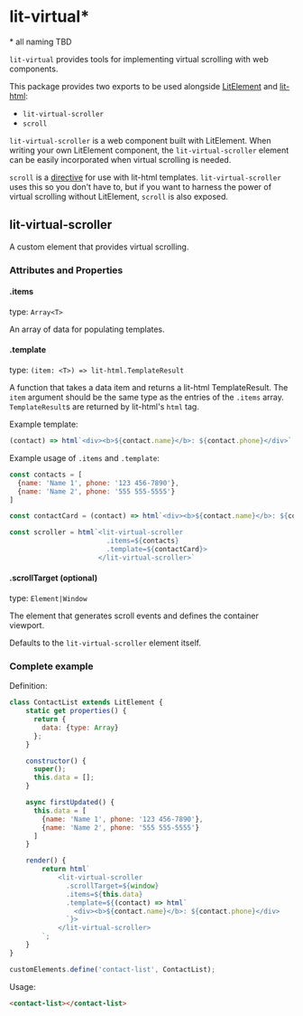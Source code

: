 # lit-virtual\*

\* all naming TBD

`lit-virtual` provides tools for implementing virtual scrolling with web components.

This package provides two exports to be used alongside [LitElement](https://github.com/Polymer/lit-element/) and [lit-html](https://github.com/Polymer/lit-html/):

* `lit-virtual-scroller`
* `scroll`

`lit-virtual-scroller` is a web component built with LitElement. When writing your own LitElement component, the `lit-virtual-scroller` element can be easily incorporated when virtual scrolling is needed.

`scroll` is a [directive](https://lit-html.polymer-project.org/guide/creating-directives) for use with lit-html templates. `lit-virtual-scroller` uses this so you don't have to, but if you want to harness the power of virtual scrolling without LitElement, `scroll` is also exposed.

## lit-virtual-scroller

A custom element that provides virtual scrolling.

### Attributes and Properties

#### .items

type: `Array<T>`

An array of data for populating templates.

#### .template

type: `(item: <T>) => lit-html.TemplateResult`

A function that takes a data item and returns a lit-html TemplateResult. The `item` argument should be the same type as the entries of the `.items` array. `TemplateResult`s are returned by lit-html's `html` tag.

Example template:

```js
(contact) => html`<div><b>${contact.name}</b>: ${contact.phone}</div>`
```

Example usage of `.items` and `.template`:

```js
const contacts = [
  {name: 'Name 1', phone: '123 456-7890'},
  {name: 'Name 2', phone: '555 555-5555'}
]

const contactCard = (contact) => html`<div><b>${contact.name}</b>: ${contact.phone}</div>`

const scroller = html`<lit-virtual-scroller
                        .items=${contacts}
                        .template=${contactCard}>
                      </lit-virtual-scroller>`
```

#### .scrollTarget (optional)

type: `Element|Window`

The element that generates scroll events and defines the container viewport.

Defaults to the `lit-virtual-scroller` element itself.

### Complete example

Definition:

```javascript
class ContactList extends LitElement {
    static get properties() {
      return {
        data: {type: Array}
      };
    }

    constructor() {
      super();
      this.data = [];
    }

    async firstUpdated() {
      this.data = [
        {name: 'Name 1', phone: '123 456-7890'},
        {name: 'Name 2', phone: '555 555-5555'}
      ]
    }

    render() {
        return html`
            <lit-virtual-scroller
              .scrollTarget=${window}
              .items=${this.data}
              .template=${(contact) => html`
                <div><b>${contact.name}</b>: ${contact.phone}</div>
              `}>
            </lit-virtual-scroller>
        `;
    }
}

customElements.define('contact-list', ContactList);
```

Usage:

```html
<contact-list></contact-list>
```